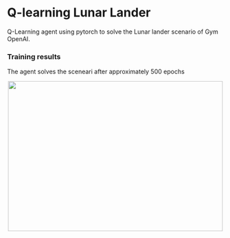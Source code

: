 # Q-learning Lunar Lander

Q-Learning agent using pytorch to solve the Lunar lander scenario of Gym OpenAI.

### Training results
The agent solves the sceneari after approximately 500 epochs

<p align="center">
  <a href="https://www.youtube.com/watch?v=sWJYzaCTtoM">
    <img src="https://github.com/marcovb279/openai-reinforcement-learning/blob/master/training/Rewards.png" 
            style="object-fit:scale-down;
            width:500px;
            height:350px"/>
  </a>
</p>
